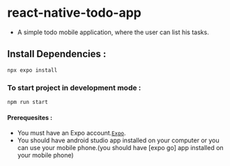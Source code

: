 # react-native-todo-app
- A simple todo mobile application, where the user can list his tasks.
## Install Dependencies : 
```
npx expo install
```
### To start project in development mode : 
```
npm run start
```
#### Prerequesites :
- You must have an Expo account.[`Expo`](https://expo.dev/).
- You should have android studio app installed on your computer or you can use your mobile phone.(you should have [expo go] app installed on your mobile phone)
